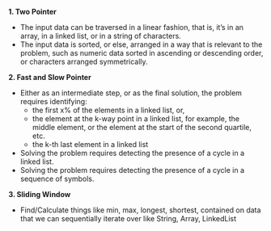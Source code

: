 **1. Two Pointer**
  - The input data can be traversed in a linear fashion, that is, it’s in an array, in a linked list, or in a string of characters.
  - The input data is sorted, or else, arranged in a way that is relevant to the problem, such as numeric data sorted in ascending or descending order, or characters arranged symmetrically.

  
**2. Fast and Slow Pointer**
  - Either as an intermediate step, or as the final solution, the problem requires identifying:
     - the first x% of the elements in a linked list, or,
     - the element at the k-way point in a linked list, for example, the middle element, or the element at the start of the second quartile, etc.
     - the k-th last element in a linked list
  - Solving the problem requires detecting the presence of a cycle in a linked list.
  - Solving the problem requires detecting the presence of a cycle in a sequence of symbols.

   
**3. Sliding Window**
  - Find/Calculate things like min, max, longest, shortest, contained on data that we can sequentially iterate over like String, Array, LinkedList
